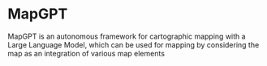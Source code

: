 # MapGPT

MapGPT is an autonomous framework for cartographic mapping with a Large Language Model, which can be used for mapping by considering the map as an integration of various map elements

<!-- ## Case presentation

<video controls >
  <source src="demonstration.mp4" type="video/mp4">
  Your browser does not support the video tag.
</video> -->
